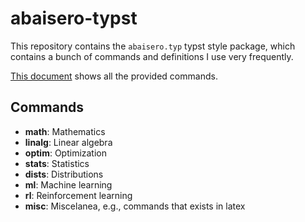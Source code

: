 # abaisero-typst

This repository contains the `abaisero.typ` typst style package, which contains
a bunch of commands and definitions I use very frequently.

[This document][example] shows all the provided commands.

[example]: example.pdf

## Commands

 * **math**:  Mathematics
 * **linalg**:  Linear algebra
 * **optim**: Optimization
 * **stats**: Statistics
 * **dists**: Distributions
 * **ml**: Machine learning
 * **rl**: Reinforcement learning
 * **misc**: Miscelanea, e.g., commands that exists in latex
